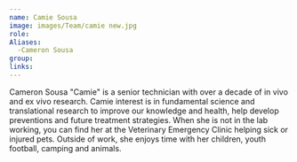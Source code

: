 ```yaml
---
name: Camie Sousa
image: images/Team/camie new.jpg
role: 
Aliases:
  -Cameron Sousa
group: 
links:
---
```


Cameron Sousa "Camie" is a senior technician with over a decade of in vivo and ex vivo research. Camie interest is in fundamental science and translational research to improve our knowledge and health, help develop preventions and future treatment strategies. When she is not in the lab working, you can find her at the Veterinary Emergency Clinic helping sick or injured pets. Outside of work, she enjoys time with her children, youth football, camping and animals. 
